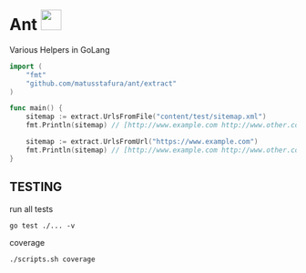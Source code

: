# Ant <img src="https://img.icons8.com/external-flaticons-lineal-color-flat-icons/64/000000/external-ant-animal-flaticons-lineal-color-flat-icons.png" style="height:36px"/>

Various Helpers in GoLang

```go
import (
	"fmt"
	"github.com/matusstafura/ant/extract"
)

func main() {
	sitemap := extract.UrlsFromFile("content/test/sitemap.xml")
	fmt.Println(sitemap) // [http://www.example.com http://www.other.com]

	sitemap := extract.UrlsFromUrl("https://www.example.com")
	fmt.Println(sitemap) // [http://www.example.com http://www.other.com]
}
```

## TESTING

run all tests

```shell
go test ./... -v
```

coverage

```shell
./scripts.sh coverage
```
